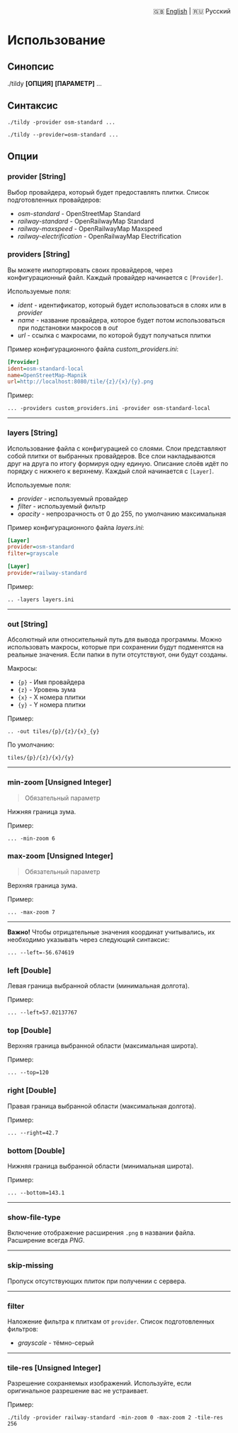 <div align="right">
  🇬🇧 <a href="./USAGE.md">English</a>
  |
  🇷🇺 Русский
</div>

# Использование

## Синопсис
./tildy **[ОПЦИЯ]** **[ПАРАМЕТР]** ...


## Синтаксис

```
./tildy -provider osm-standard ...
```
```
./tildy --provider=osm-standard ...
```

## Опции

### provider [String]

Выбор провайдера, который будет предоставлять плитки. Список подготовленных провайдеров: 

* *osm-standard* - OpenStreetMap Standard
* *railway-standard* - OpenRailwayMap Standard
* *railway-maxspeed* - OpenRailwayMap Maxspeed
* *railway-electrification* - OpenRailwayMap Electrification


### providers [String]

Вы можете импортировать своих провайдеров, через конфигурационный файл. Каждый провайдер начинается с ``[Provider]``. 

Используемые поля:

* *ident* - идентификатор, который будет использоваться в слоях или в *provider*
* *name* - название провайдера, которое будет потом использоваться при подстановки макросов в *out*
* *url* - ссылка с макросами, по которой будут получаться плитки

Пример конфигурационного файла *custom_providers.ini*:

```ini
[Provider]
ident=osm-standard-local
name=OpenStreetMap-Mapnik
url=http://localhost:8080/tile/{z}/{x}/{y}.png
```

Пример:
```
... -providers custom_providers.ini -provider osm-standard-local
```


****

### layers [String] 

Использование файла с конфигурацией со слоями. Слои представляют собой плитки от выбранных провайдеров. Все слои накладываются друг на друга по итогу формируя одну единую. Описание слоёв идёт по порядку с нижнего к верхнему. Каждый слой начинается с ``[Layer]``. 

Используемые поля:

* *provider* - используемый провайдер
* *filter* - используемый фильтр
* *opacity* - непрозрачность от 0 до 255, по умолчанию максимальная

Пример конфигурационного файла *layers.ini*:

```ini
[Layer]
provider=osm-standard
filter=grayscale

[Layer]
provider=railway-standard
```

Пример:
```
.. -layers layers.ini
```

****

### out [String] 

Абсолютный или относительный путь для вывода программы. Можно использовать макросы, которые при сохранении будут подменятся на реальные значения. Если папки в пути отсутствуют, они будут созданы.

Макросы:

* ``{p}`` - Имя провайдера
* ``{z}`` - Уровень зума
* ``{x}`` - X номера плитки
* ``{y}`` - Y номера плитки

Пример:
```
.. -out tiles/{p}/{z}/{x}_{y}
```

По умолчанию:
```
tiles/{p}/{z}/{x}/{y}
```

****

### min-zoom [Unsigned Integer]

> Обязательный параметр

Нижняя граница зума.

Пример:
```
... -min-zoom 6
```

### max-zoom [Unsigned Integer]

> Обязательный параметр

Верхняя граница зума.

Пример:
```
... -max-zoom 7
```

****

**Важно!** Чтобы отрицательные значения координат учитывались, их необходимо указывать через следующий синтаксис:
```
... --left=-56.674619
```

### left [Double]

Левая граница выбранной области (минимальная долгота).

Пример:
```
... --left=57.02137767
```


### top [Double]

Верхняя граница выбранной области (максимальная широта).

Пример:
```
... --top=120
```


### right [Double]

Правая граница выбранной области (максимальная долгота).

Пример:
```
... --right=42.7
```

### bottom [Double]

Нижняя граница выбранной области (минимальная широта).

Пример:
```
... --bottom=143.1
```

****

### show-file-type

Включение отображение расширения ```.png``` в названии файла. Расширение всегда *PNG*.

****

### skip-missing

Пропуск отсутствующих плиток при получении с сервера.

****

### filter

Наложение фильтра к плиткам от ``provider``. Список подготовленных фильтров: 

* *grayscale* - тёмно-серый

****

### tile-res [Unsigned Integer]

Разрешение сохраняемых изображений. Используйте, если оригинальное разрешение вас не устраивает.

Пример:
```
./tildy -provider railway-standard -min-zoom 0 -max-zoom 2 -tile-res 256 
```